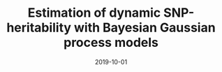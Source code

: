 ---
title: "Estimation of dynamic SNP-heritability with Bayesian Gaussian process models"
collection: preprints
authors: 'A. Arjas, A. Hauptmann, MJ. Sillanpää'
date: 2019-10-01
venue: 'Bioinformatics'
---